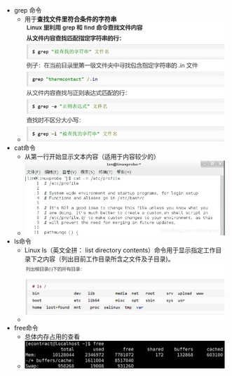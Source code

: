 - grep 命令
	- 用于**查找文件里符合条件的字符串**
	- ![](attachments/Pasted%20image%2020230101154719.png)
- cat命令
	- 从第一行开始显示文本内容（适用于内容较少的）
	- ![](attachments/Pasted%20image%2020230101154828.png)
- ls命令
	- Linux ls（英文全拼： list directory contents）命令用于显示指定工作目录下之内容（列出目前工作目录所含之文件及子目录)。
	- ![](attachments/Pasted%20image%2020230101154914.png)
- free命令
	- 总体内存占用的查看
	- ![](attachments/Pasted%20image%2020230101155102.png)